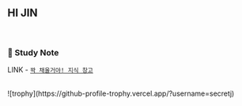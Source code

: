 ## HI JIN


<br>

### 📓 Study Note
 LINK - [`꽉 채울거야! 지식 창고`](https://www.notion.so/secretj/c209618d65334d2c898303203d9aac0c?pvs=4)

<br>
![trophy](https://github-profile-trophy.vercel.app/?username=secretj)
 
